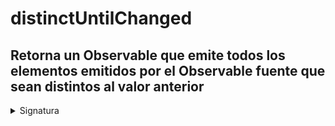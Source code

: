 # distinctUntilChanged

<h2 class="subtitle"> Retorna un Observable que emite todos los elementos emitidos por el Observable fuente que sean distintos al valor anterior
</h2>

<details>
<summary>Signatura</summary>

### Firma

`distinctUntilChanged<T, K>(compare?: (x: K, y: K) => boolean, keySelector?: (x: T) => K): MonoTypeOperatorFunction<T>`

### Parámetros

<table>
<tr><td>compare</td><td>Opcional. El valor por defecto es <code>undefined</code>.
Función de comparación opcional para comprobar si un elemento es distinto al elemento anterior.</td></tr>

<tr><td>keySelector</td><td>Opcional. El valor por defecto es <code>undefined</code>.
Tipo: <code>(x: T) => K</code>.</td></tr>
</table>

### Retorna

`MonoTypeOperatorFunction<T>`: Un Observable que emite elementos del Observable fuente que tengan valores distintos.

# Descripción

Si se proporciona una función de comparación, se utilizará para comprobar si cada elemento se debe emitir o no.

Si no se proporciona una función de comparación, se utiliza una verificación de igualdad.

## Ejemplos

**Usar distinctUntilChanged` sin una función de comparación**

<a target="_blank" href="https://stackblitz.com/edit/rxjs-distinctuntilchanged-1?file=index.ts">StackBlitz</a>

```javascript
import { distinctUntilChanged } from "rxjs/operators";
import { of } from "rxjs";

const fruit$ = of("Fresa", "Cereza", "Cereza", "Arándano", "Arándano", "Fresa");

fruit$.pipe(distinctUntilChanged()).subscribe(console.log);
// Salida: Fresa, Cereza, Arándano, Fresa
```

**Usar distinctUntilChanged con una función de comparación**

<a target="_blank" href="https://stackblitz.com/edit/rxjs-distinctuntilchanged-2?file=index.ts">StackBlitz</a>

```javascript
import { distinctUntilChanged } from "rxjs/operators";
import { of } from "rxjs";

const language$ = of(
  { name: "Java", type: "Orientado a objetos" },
  { name: "Ruby", type: "Multiparadigma" },
  { name: "Ruby", type: "Multiparadigma" },
  { name: "Haskell", type: "Funcional" },
  { name: "Haskell", type: "Funcional" },
  { name: "Java", type: "Orientado a objetos" },
  { name: "Ruby", type: "Multiparadigma" }
);

language$
  .pipe(
    distinctUntilChanged(
      ({ name: previousName }, { name }) => previousName === name
    )
  )
  .subscribe(console.log);
/* Salida: 
  { name: "Java", type: "Orientado a objetos" },
  { name: "Ruby", type: "Multiparadigma" },
  { name: "Haskell", type: "Funcional" },
  { name: "Java", type: "Orientado a objetos" },
  { name: "Ruby", type: "Multiparadigma" }
*/
```

### Ejemplos de la documentación oficial

**Un ejemplo simple con números**

```javascript
import { of } from "rxjs";
import { distinctUntilChanged } from "rxjs/operators";

of(1, 1, 2, 2, 2, 1, 1, 2, 3, 3, 4)
  .pipe(distinctUntilChanged())
  .subscribe((x) => console.log(x)); // 1, 2, 1, 2, 3, 4
```

**Un ejemplo usando una función de comparación**

```javascript
    import { of } from 'rxjs';
    import { distinctUntilChanged } from 'rxjs/operators';

    interface Person {
       age: number,
       name: string
    }

    of<Person>(
        { age: 4, name: 'Foo'},
        { age: 7, name: 'Bar'},
        { age: 5, name: 'Foo'},
        { age: 6, name: 'Foo'},
      ).pipe(
        distinctUntilChanged((p: Person, q: Person) => p.name === q.name),
      )
      .subscribe(x => console.log(x));

    // displays:
    // { age: 4, name: 'Foo' }
    // { age: 7, name: 'Bar' }
    // { age: 5, name: 'Foo' }
```

<div class="page-footer">

## Recursos adicionales

<a target="_blank" href="https://github.com/ReactiveX/rxjs/blob/master/src/internal/operators/distinctUntilChanged.ts">
<svg>
  <use xlink:href="/assets/icons/source.svg#source-code"></use>
</svg>
</a>
</div>

- <a target="_blank" href="https://rxjs.dev/api/operators/distinctUntilChanged">Documentación oficial en inglés</a>
